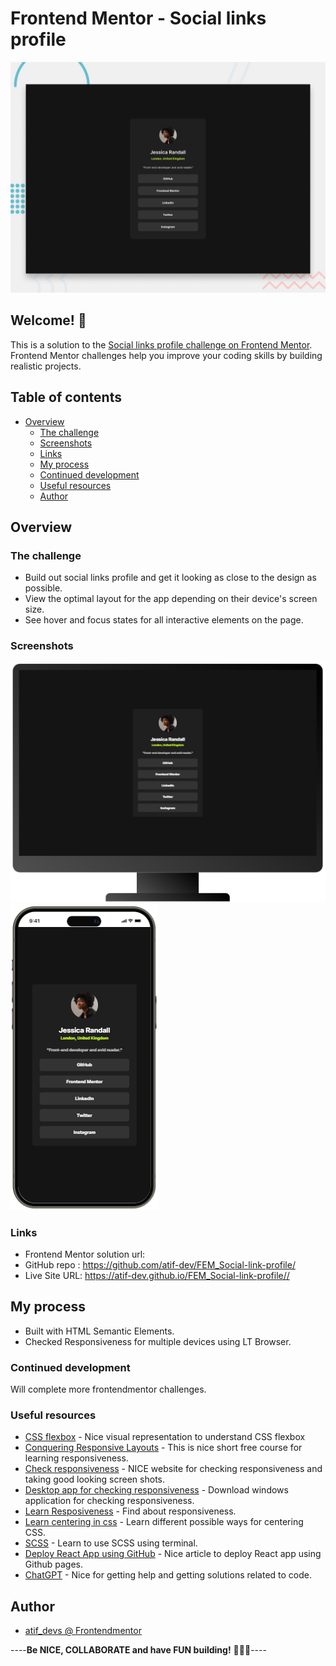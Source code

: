 # Frontend Mentor - Social links profile

![Design preview for the Social links profile challenge](./preview.jpg)

## Welcome! 👋

This is a solution to the [Social links profile challenge on Frontend Mentor](https://www.frontendmentor.io/challenges/social-links-profile-UG32l9m6dQ). Frontend Mentor challenges help you improve your coding skills by building realistic projects.

## Table of contents

- [Overview](#overview)
  - [The challenge](#the-challenge)
  - [Screenshots](#screenshots)
  - [Links](#links)
  - [My process](#my-process)
  - [Continued development](#continued-development)
  - [Useful resources](#useful-resources)
  - [Author](#author)

## Overview

### The challenge

- Build out social links profile and get it looking as close to the design as possible.
- View the optimal layout for the app depending on their device's screen size.
- See hover and focus states for all interactive elements on the page.

### Screenshots

![PC View](https://github.com/atif-dev/FEM_Social-link-profile/blob/main/screenshots/Screen(1440%20by%20900).png?raw=true)
![Mobile view](https://github.com/atif-dev/FEM_Social-link-profile/blob/main/screenshots/iPhone%2015%20Pro%20Max.png?raw=true)

### Links

- Frontend Mentor solution url:
- GitHub repo : https://github.com/atif-dev/FEM_Social-link-profile/
- Live Site URL: https://atif-dev.github.io/FEM_Social-link-profile//

## My process

  - Built with HTML Semantic Elements.
  - Checked Responsiveness for multiple devices using LT Browser.
    
### Continued development

  Will complete more frontendmentor challenges.

### Useful resources

- [CSS flexbox](https://css-tricks.com/snippets/css/a-guide-to-flexbox/) - Nice visual representation to understand CSS flexbox 
- [Conquering Responsive Layouts](https://courses.kevinpowell.co/conquering-responsive-layouts) - This is nice short free course for learning responsiveness.
- [Check responsiveness](https://www.lambdatest.com/mobile-view-website) - NICE website for checking responsiveness and taking good looking screen shots.
- [Desktop app for checking responsiveness](https://responsively.app/) - Download windows application for checking responsiveness.
- [Learn Resposiveness](https://web.dev/learn/design/) - Find about responsiveness.
- [Learn centering in css](https://moderncss.dev/complete-guide-to-centering-in-css/) - Learn different possible ways for centering CSS.
- [SCSS](https://moderncss.dev/complete-guide-to-centering-in-css/) - Learn to use SCSS using terminal.
- [Deploy React App using GitHub](https://blog.logrocket.com/deploying-react-apps-github-pages/) - Nice article to deploy React app using Github pages.
- [ChatGPT](https://chat.openai.com/) - Nice for getting help and getting solutions related to code.


## Author

- [atif_devs @ Frontendmentor](https://www.frontendmentor.io/profile/atif-dev)

----**Be NICE, COLLABORATE and have FUN building!** 🚀😎😇----

